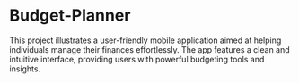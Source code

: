 # Budget-Planner
This project illustrates a user-friendly mobile application aimed at helping individuals manage their finances effortlessly. The app features a clean and intuitive interface, providing users with powerful budgeting tools and insights.
